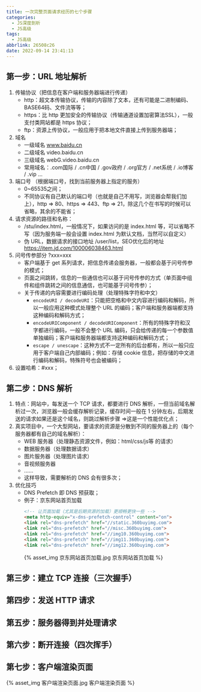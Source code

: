 ```yaml
---
title: 一次完整页面请求经历的七个步骤
categories:
  - JS深度剖析
  - JS高级
tags:
  - JS高级
abbrlink: 26508c26
date: 2022-09-14 23:41:13
---
```


## 第一步：URL 地址解析
1. 传输协议（把信息在客户端和服务器端进行传递）
    - http：超文本传输协议，传输的内容除了文本，还有可能是二进制编码、BASE64码、文件流等等；
    - https：比 http 更加安全的传输协议（传输通道设置加密算法SSL），一般支付类网站都是 https 协议；
    - ftp：资源上传协议，一般应用于把本地文件直接上传到服务器端；
2. 域名
    - 一级域名 www.baidu.cn
    - 二级域名 video.baidu.cn
    - 三级域名 webG.video.baidu.cn
    - 常用域名：.com国际 / .cn中国 / .gov政府 / .org官方 / .net系统 / .io博客 / .vip ...
3. 端口号 （根据端口号，找到当前服务器上指定的服务）
    - 0~65535之间；
    - 不同协议有自己默认的端口号（也就是自己不用写，浏览器会帮我们加上），http => 80、https => 443、ftp => 21，除这几个在书写的时候可以省略，其余的不能省；
4. 请求资源的路径和名称：
    - /stu/index.html，一般情况下，如果访问的是 index.html 等，可以省略不写（因为服务端一般会设置 index.html 为默认文档，当然可以自定义）
    - 伪 URL，数据请求的接口地址 /user/list，SEO优化后的地址 https://item.jd.com/100006038463.html 
5. 问号传参部分 ?xxx=xxx
    - 客户端基于 get 系列请求，把信息传递会服务器，一般都会基于问号传参的模式；
    - 页面之间跳转，信息的一些通信也可以基于问号传参的方式（单页面中组件和组件跳转之间的信息通信，也可能基于问号传参）；
    - 关于传递的内容需要进行编码处理（处理特殊字符和中文）
      - `encodeURI / decodeURI`：只能把空格和中文内容进行编码和解码，所以一般应用这种模式处理整个 URL 的编码；客户端和服务器端都支持这种编码和解码方式；
      - `encodeURIComponent / decodeURIComponent`：所有的特殊字符和汉字都进行编码，一般不会整个 URL 编码，只会给传递的每一个参数值单独编码；客户端和服务器端都支持这种编码和解码方式；
      - `escape / unescape`：这种方式不一定所有的后台都有，所以一般只应用于客户端自己内部编码；例如：存储 cookie 信息，把存储的中文进行编码和解码，特殊符号也会被编码；
6. 设置哈希：#xxx；

## 第二步：DNS 解析
1. 特点：网站中，每发送一个 TCP 请求，都要进行 DNS 解析，一但当前域名解析过一次，浏览器一般会缓存解析记录，缓存时间一般在 1 分钟左右，后期发送的请求如果还是这个域名，则跳过解析步骤 =>这是一个性能优化点；
2. 真实项目中，一个大型网站，要请求的资源是分散到不同的服务器上的（每个服务器都有自己的域名解析）：
    - WEB 服务器（处理静态资源文件，例如：html/css/js等 的请求）
    - 数据服务器（处理数据请求）
    - 图片服务器（处理图片请求）
    - 音视频服务器
    - ......
    - 这样导致，需要解析的 DNS 会有很多次；
3. 优化技巧
    - DNS Prefetch 即 DNS 预获取；
    - 例子：京东网站首页加载
      ```HTML
      <!-- 让页面加载（尤其是后期资源的加载）更顺畅更快一些 -->
      <meta http-equiv="x-dns-prefetch-control" content="on">
      <link rel="dns-prefetch" href="//static.360buyimg.com">
      <link rel="dns-prefetch" href="//misc.360buyimg.com">
      <link rel="dns-prefetch" href="//img10.360buyimg.com">
      <link rel="dns-prefetch" href="//img11.360buyimg.com">
      <link rel="dns-prefetch" href="//img12.360buyimg.com">
      ```
      {% asset_img 京东网站首页加载.jpg 京东网站首页加载 %}

## 第三步：建立 TCP 连接（三次握手）

## 第四步：发送 HTTP 请求

## 第五步：服务器得到并处理请求

## 第六步：断开连接（四次挥手）

## 第七步：客户端渲染页面
{% asset_img 客户端渲染页面.jpg 客户端渲染页面 %}